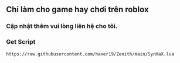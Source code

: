 ## Chỉ làm cho game hay chơi trên roblox
### Cập nhật thêm vui lòng liên hệ cho tôi.

### Get Script 
```
https://raw.githubusercontent.com/haxer19/Zenith/main/SynHaX.lua
```